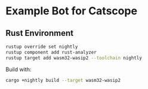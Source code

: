 # Example Bot for Catscope

## Rust Environment

```bash
rustup override set nightly
rustup component add rust-analyzer
rustup target add wasm32-wasip2 --toolchain nightly
```

Build with:

```bash
cargo +nightly build --target wasm32-wasip2
```
